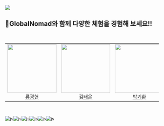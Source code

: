 <img src="https://capsule-render.vercel.app/api?type=waving&color=gradient&height=250&section=header&text=GlobalNomad%20Team17&fontSize=50&fontAlignY=40" />

## 🛵GlobalNomad와 함께 다양한 체험을 경험해 보세요!!

<br/>

<table>
    <tr>
    <td height="160px" align="center"><a href="https://github.com/RyuGwangHyeon"><img src="https://avatars.githubusercontent.com/u/155417957?v=4" width="160px"/><br/>류광현</a></td> 
    <td height="160px" align="center"><a href="https://github.com/KimTaeEun1632"><img src="https://avatars.githubusercontent.com/u/155213331?v=4" width="160px"/><br/>김태은</a></td> 
    <td height="160px" align="center"><a href="https://github.com/rlghks1490"><img src="https://avatars.githubusercontent.com/u/82919729?v=4" width="160px"/><br/>박기환</a></td> 
    <td height="160px" align="center"><a href="https://github.com/jinah-dev"><img src="https://avatars.githubusercontent.com/u/155082326?v=4" width="160px"/><br/>김진아</a></td>
  </tr>
</table>

<br/>

![js](https://img.shields.io/badge/TypeScript-007ACC?style=for-the-badge&logo=typescript&logoColor=white)![js](https://img.shields.io/badge/React-20232A?style=for-the-badge&logo=react&logoColor=61DAFB)![js](https://img.shields.io/badge/Next.js-000?logo=nextdotjs&logoColor=fff&style=for-the-badge)![js](https://img.shields.io/badge/prettier-1A2C34?style=for-the-badge&logo=prettier&logoColor=F7BA3E)![js](https://img.shields.io/badge/eslint-3A33D1?style=for-the-badge&logo=eslint&logoColor=white)![js](https://img.shields.io/badge/Tailwind_CSS-38B2AC?style=for-the-badge&logo=tailwind-css&logoColor=white)
